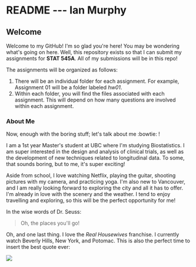 # README --- Ian Murphy

## Welcome

Welcome to my GitHub! I'm so glad you're here! You may be wondering what's going on here. Well, this repository exists so that I can submit my assignments for **STAT 545A**. All of my submissions will be in this repo! 

The assignments will be organized as follows:

1. There will be an individual folder for each assignment. For example, Assignment 01 will be a folder labeled *hw01*.
2. Within each folder, you will find the files associated with each assignment. This will depend on how many questions are involved within each assignment.

### About Me

Now, enough with the boring stuff; let's talk about me :bowtie: ! 

I am a 1st year Master's student at UBC where I'm studying Biostatistics. I am super interested in the design and analysis of clinical trials, as well as the development of new techniques related to longitudinal data. To some, that sounds boring, but to me, it's super exciting! 

Aside from school, I love watching Netflix, playing the guitar, shooting pictures with my camera, and practicing yoga. I'm also new to Vancouver, and I am really looking forward to exploring the city and all it has to offer. I'm already in love with the scenery and the weather. I tend to enjoy travelling and exploring, so this will be the perfect opportunity for me!

In the wise words of Dr. Seuss:

> Oh, the places you'll go!

Oh, and one last thing. I love the *Real Housewives* franchise. I currently watch Beverly Hills, New York, and Potomac. This is also the perfect time to insert the best quote ever:

![](https://media.giphy.com/media/vFKqnCdLPNOKc/giphy.gif)
